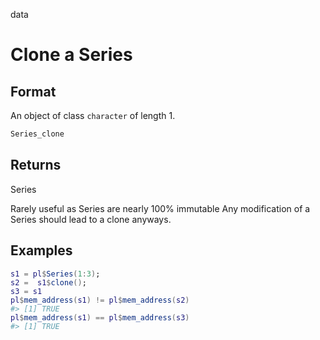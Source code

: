 data

# Clone a Series

## Format

An object of class `character` of length 1.

```r
Series_clone
```

## Returns

Series

Rarely useful as Series are nearly 100% immutable Any modification of a Series should lead to a clone anyways.

## Examples

<pre class='r-example'><code><span class='r-in'><span><span class='va'>s1</span> <span class='op'>=</span> <span class='va'>pl</span><span class='op'>$</span><span class='fu'>Series</span><span class='op'>(</span><span class='fl'>1</span><span class='op'>:</span><span class='fl'>3</span><span class='op'>)</span>;</span></span>
<span class='r-in'><span><span class='va'>s2</span> <span class='op'>=</span>  <span class='va'>s1</span><span class='op'>$</span><span class='fu'>clone</span><span class='op'>(</span><span class='op'>)</span>;</span></span>
<span class='r-in'><span><span class='va'>s3</span> <span class='op'>=</span> <span class='va'>s1</span></span></span>
<span class='r-in'><span><span class='va'>pl</span><span class='op'>$</span><span class='fu'>mem_address</span><span class='op'>(</span><span class='va'>s1</span><span class='op'>)</span> <span class='op'>!=</span> <span class='va'>pl</span><span class='op'>$</span><span class='fu'>mem_address</span><span class='op'>(</span><span class='va'>s2</span><span class='op'>)</span></span></span>
<span class='r-out co'><span class='r-pr'>#&gt;</span> [1] TRUE</span>
<span class='r-in'><span><span class='va'>pl</span><span class='op'>$</span><span class='fu'>mem_address</span><span class='op'>(</span><span class='va'>s1</span><span class='op'>)</span> <span class='op'>==</span> <span class='va'>pl</span><span class='op'>$</span><span class='fu'>mem_address</span><span class='op'>(</span><span class='va'>s3</span><span class='op'>)</span></span></span>
<span class='r-out co'><span class='r-pr'>#&gt;</span> [1] TRUE</span>
 </code></pre>